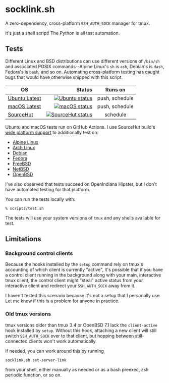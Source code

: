 # socklink.sh

A zero-dependency, cross-platform `SSH_AUTH_SOCK` manager for tmux.

It's just a shell script!  The Python is all test automation.

## Tests

Different Linux and BSD distributions can use different versions of `/bin/sh`
and associated POSIX commands--Alpine Linux's `sh` is `ash`, Debian's is
`dash`, Fedora's is `bash`, and so on.  Automating cross-platform testing has
caught bugs that would have otherwise shipped with this script.

| OS                                                        |                                                                                                                                                                       Status | Runs on        |
|-----------------------------------------------------------|-----------------------------------------------------------------------------------------------------------------------------------------------------------------------------:|:--------------:|
| [Ubuntu Latest](https://github.com/actions/runner-images) | [![Ubuntu status](https://github.com/mshroyer/socklink/actions/workflows/test-ubuntu.yml/badge.svg)](https://github.com/mshroyer/socklink/actions/workflows/test-ubuntu.yml) | push, schedule |
| [macOS Latest](https://github.com/actions/runner-images)  |    [![macOS status](https://github.com/mshroyer/socklink/actions/workflows/test-macos.yml/badge.svg)](https://github.com/mshroyer/socklink/actions/workflows/test-macos.yml) | push, schedule |
| [SourceHut](https://builds.sr.ht/~mshroyer/socklink)      |  [![SourceHut status](https://github.com/mshroyer/socklink/actions/workflows/sourcehut.yml/badge.svg)](https://github.com/mshroyer/socklink/actions/workflows/sourcehut.yml) | schedule       |

Ubuntu and macOS tests run on GitHub Actions.  I use SourceHut build's [wide
platform support](https://man.sr.ht/builds.sr.ht/) to additionally test on:

- [Alpine Linux](https://builds.sr.ht/~mshroyer/socklink/alpine)
- [Arch Linux](https://builds.sr.ht/~mshroyer/socklink/archlinux)
- [Debian](https://builds.sr.ht/~mshroyer/socklink/debian)
- [Fedora](https://builds.sr.ht/~mshroyer/socklink/fedora)
- [FreeBSD](https://builds.sr.ht/~mshroyer/socklink/freebsd)
- [NetBSD](https://builds.sr.ht/~mshroyer/socklink/netbsd)
- [OpenBSD](https://builds.sr.ht/~mshroyer/socklink/openbsd)

I've also observed that tests succeed on OpenIndiana Hipster, but I don't have
automated testing for that platform.

You can run the tests locally with:

```
% scripts/test.sh
```

The tests will use your system versions of `tmux` and any shells available for
test.

## Limitations

### Background control clients

Because the hooks installed by the `setup` command rely on tmux's accounting
of which client is currently "active", it's possible that if you have a
control client running in the background along with your main, interactive
tmux client, the control client might "steal" active status from your
interactive client and redirect your `SSH_AUTH_SOCK` away from it.

I haven't tested this scenario because it's not a setup that I personally use.
Let me know if this is a problem for anyone in practice.

### Old tmux versions

tmux versions older than tmux 3.4 or OpenBSD 7.1 lack the `client-active` hook
installed by `setup`.  Without this hook, attaching a new client will still
switch `SSH_AUTH_SOCK` over to that client, but hopping between
still-connected clients won't work automatically.

If needed, you can work around this by running

```
socklink.sh set-server-link
```

from your shell, either manually as needed or as a bash preexec, zsh periodic
function, or so on.
